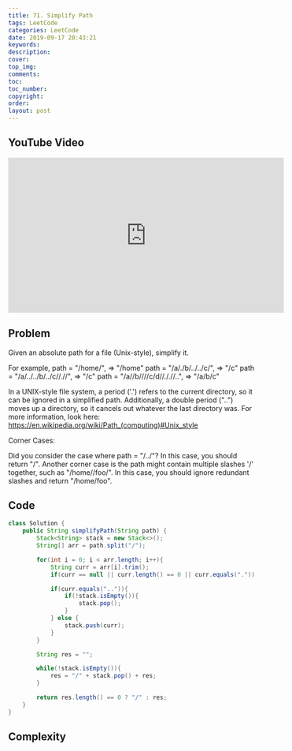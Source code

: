 ```yaml
---
title: 71. Simplify Path
tags: LeetCode
categories: LeetCode
date: 2019-09-17 20:43:21
keywords:
description:
cover:
top_img:
comments:
toc:
toc_number:
copyright:
order:
layout: post
---
```


## YouTube Video

<iframe width="560" height="315" src="https://www.youtube.com/embed/SxuGQnlsXcw" frameborder="0" allow="accelerometer; autoplay; encrypted-media; gyroscope; picture-in-picture" allowfullscreen></iframe>

## Problem

Given an absolute path for a file (Unix-style), simplify it.

For example,
path = "/home/", => "/home"
path = "/a/./b/../../c/", => "/c"
path = "/a/../../b/../c//.//", => "/c"
path = "/a//b////c/d//././/..", => "/a/b/c"

In a UNIX-style file system, a period ('.') refers to the current directory, so it can be ignored in a simplified path. Additionally, a double period ("..") moves up a directory, so it cancels out whatever the last directory was. For more information, look here: https://en.wikipedia.org/wiki/Path_(computing)#Unix_style

Corner Cases:

Did you consider the case where path = "/../"?
In this case, you should return "/".
Another corner case is the path might contain multiple slashes '/' together, such as "/home//foo/".
In this case, you should ignore redundant slashes and return "/home/foo".

## Code

```java
class Solution {
    public String simplifyPath(String path) {
        Stack<String> stack = new Stack<>();
        String[] arr = path.split("/");

        for(int i = 0; i < arr.length; i++){
            String curr = arr[i].trim();
            if(curr == null || curr.length() == 0 || curr.equals(".")) continue;

            if(curr.equals("..")){
                if(!stack.isEmpty()){
                    stack.pop();
                }
            } else {
                stack.push(curr);
            }
        }

        String res = "";

        while(!stack.isEmpty()){
            res = "/" + stack.pop() + res;
        }

        return res.length() == 0 ? "/" : res;
    }
}
```

## Complexity

